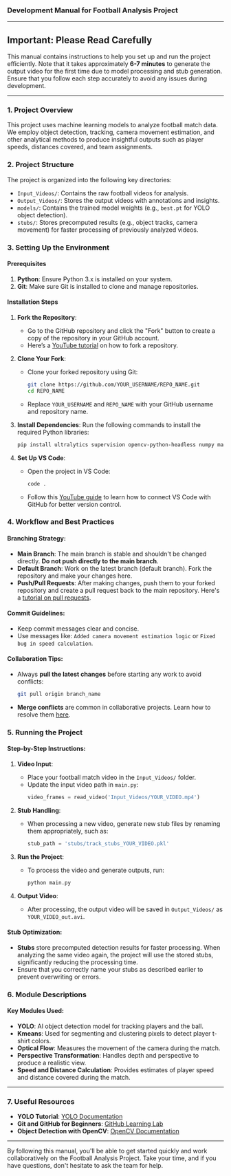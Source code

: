 ### Development Manual for **Football Analysis Project**

---

## **Important: Please Read Carefully**
This manual contains instructions to help you set up and run the project efficiently. Note that it takes approximately **6-7 minutes** to generate the output video for the first time due to model processing and stub generation. Ensure that you follow each step accurately to avoid any issues during development.

---

### 1. **Project Overview**
   This project uses machine learning models to analyze football match data. We employ object detection, tracking, camera movement estimation, and other analytical methods to produce insightful outputs such as player speeds, distances covered, and team assignments.

### 2. **Project Structure**
   The project is organized into the following key directories:
   - `Input_Videos/`: Contains the raw football videos for analysis.
   - `Output_Videos/`: Stores the output videos with annotations and insights.
   - `models/`: Contains the trained model weights (e.g., `best.pt` for YOLO object detection).
   - `stubs/`: Stores precomputed results (e.g., object tracks, camera movement) for faster processing of previously analyzed videos.

### 3. **Setting Up the Environment**

#### **Prerequisites**
   1. **Python**: Ensure Python 3.x is installed on your system.
   2. **Git**: Make sure Git is installed to clone and manage repositories.

#### **Installation Steps**
1. **Fork the Repository**:
   - Go to the GitHub repository and click the "Fork" button to create a copy of the repository in your GitHub account.
   - Here’s a [YouTube tutorial](https://www.youtube.com/watch?v=f5grYMXbAV0) on how to fork a repository.

2. **Clone Your Fork**:
   - Clone your forked repository using Git:  
     ```bash
     git clone https://github.com/YOUR_USERNAME/REPO_NAME.git
     cd REPO_NAME
     ```
   - Replace `YOUR_USERNAME` and `REPO_NAME` with your GitHub username and repository name.

3. **Install Dependencies**:
   Run the following commands to install the required Python libraries:
   ```bash
   pip install ultralytics supervision opencv-python-headless numpy matplotlib pandas
   ```

4. **Set Up VS Code**:
   - Open the project in VS Code:  
     ```bash
     code .
     ```
   - Follow this [YouTube guide](https://www.youtube.com/watch?v=iv8rSLsi1xo) to learn how to connect VS Code with GitHub for better version control.

### 4. **Workflow and Best Practices**

#### **Branching Strategy**:
   - **Main Branch**: The main branch is stable and shouldn't be changed directly. **Do not push directly to the main branch**.
   - **Default Branch**: Work on the latest branch (default branch). Fork the repository and make your changes here.
   - **Push/Pull Requests**: After making changes, push them to your forked repository and create a pull request back to the main repository. Here's a [tutorial on pull requests](https://www.youtube.com/watch?v=rgbCcBNZcdQ).

#### **Commit Guidelines**:
   - Keep commit messages clear and concise.
   - Use messages like: `Added camera movement estimation logic` or `Fixed bug in speed calculation`.

#### **Collaboration Tips**:
   - Always **pull the latest changes** before starting any work to avoid conflicts:  
     ```bash
     git pull origin branch_name
     ```
   - **Merge conflicts** are common in collaborative projects. Learn how to resolve them [here](https://www.youtube.com/watch?v=JtIX3HJKwfo).

### 5. **Running the Project**

#### **Step-by-Step Instructions**:
1. **Video Input**:
   - Place your football match video in the `Input_Videos/` folder.
   - Update the input video path in `main.py`:
     ```python
     video_frames = read_video('Input_Videos/YOUR_VIDEO.mp4')
     ```

2. **Stub Handling**:
   - When processing a new video, generate new stub files by renaming them appropriately, such as:
     ```python
     stub_path = 'stubs/track_stubs_YOUR_VIDEO.pkl'
     ```

3. **Run the Project**:
   - To process the video and generate outputs, run:
     ```bash
     python main.py
     ```

4. **Output Video**:
   - After processing, the output video will be saved in `Output_Videos/` as `YOUR_VIDEO_out.avi`.

#### **Stub Optimization**:
   - **Stubs** store precomputed detection results for faster processing. When analyzing the same video again, the project will use the stored stubs, significantly reducing the processing time.
   - Ensure that you correctly name your stubs as described earlier to prevent overwriting or errors.

### 6. **Module Descriptions**

#### **Key Modules Used**:
- **YOLO**: AI object detection model for tracking players and the ball.
- **Kmeans**: Used for segmenting and clustering pixels to detect player t-shirt colors.
- **Optical Flow**: Measures the movement of the camera during the match.
- **Perspective Transformation**: Handles depth and perspective to produce a realistic view.
- **Speed and Distance Calculation**: Provides estimates of player speed and distance covered during the match.

---

### 7. **Useful Resources**
- **YOLO Tutorial**: [YOLO Documentation](https://docs.ultralytics.com/)
- **Git and GitHub for Beginners**: [GitHub Learning Lab](https://lab.github.com/)
- **Object Detection with OpenCV**: [OpenCV Documentation](https://docs.opencv.org/)

---

By following this manual, you'll be able to get started quickly and work collaboratively on the Football Analysis Project. Take your time, and if you have questions, don't hesitate to ask the team for help.
